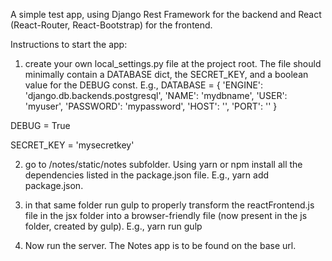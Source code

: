 A simple test app, using Django Rest Framework for the backend and React (React-Router, React-Bootstrap) for the frontend.

Instructions to start the app:
1) create your own local_settings.py file at the project root. The file should minimally contain a DATABASE dict, the SECRET_KEY, and a boolean value for the DEBUG const.
E.g., DATABASE = {
        'ENGINE': 'django.db.backends.postgresql',
        'NAME': 'mydbname',
        'USER': 'myuser',
        'PASSWORD': 'mypassword',
        'HOST': '',
        'PORT': ''
    }

DEBUG = True

SECRET_KEY = 'mysecretkey'

2) go to /notes/static/notes subfolder. Using yarn or npm install all the dependencies listed in the package.json file.
E.g., yarn add package.json.

3) in that same folder run gulp to properly transform the reactFrontend.js file in the jsx folder into a browser-friendly file (now present in the js folder, created by gulp).
E.g., yarn run gulp

4) Now run the server. The Notes app is to be found on the base url.

